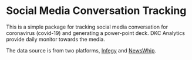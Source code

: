 # Social Media Conversation Tracking

This is a simple package for tracking social media conversation for coronavirus (covid-19) and generating a power-point deck. DKC Analytics provide daily monitor towards the media.

The data source is from two platforms, [Infegy](https://infegy.com/) and [NewsWhip](https://www.newswhip.com/).
